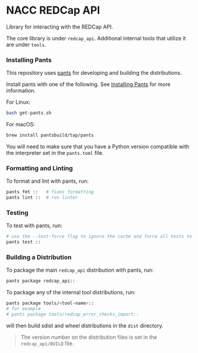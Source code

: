 # NACC REDCap API

Library for interacting with the REDCap API.

The core library is under `redcap_api`. Additional internal tools that utilize it are under `tools`.

### Installing Pants

This repository uses [pants](pantsbuild.org) for developing and building the distributions.

Install pants with one of the following. See [Installing Pants](https://www.pantsbuild.org/stable/docs/getting-started/installing-pants) for more information.

For Linux:
```bash
bash get-pants.sh
```

For macOS:

```bash
brew install pantsbuild/tap/pants
```

You will need to make sure that you have a Python version compatible with the interpreter set in the `pants.toml` file.

### Formatting and Linting 

To format and lint with pants, run:

```bash
pants fmt ::   # fixes formatting
pants lint ::  # run linter
```

### Testing

To test with pants, run:

```bash
# use the --test-force flag to ignore the cache and force all tests to run
pants test ::
``` 

### Building a Distribution

To package the main `redcap_api` distribution with pants, run: 

```bash
pants package redcap_api::
```

To package any of the internal tool distributions, run:

```bash
pants package tools/<tool-name>::
# for example
# pants package tools/redcap_error_checks_import::
```

will then build sdist and wheel distributions in the `dist` directory.

> The version number on the distribution files is set in the `redcap_api/BUILD` file.
